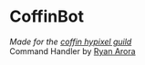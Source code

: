 # CoffinBot
*Made for the [coffin hypixel guild](https://discord.gg/KA8cmZ2C)*
<br>
Command Handler by [Ryan Arora](https://github.com/ryanarora)
